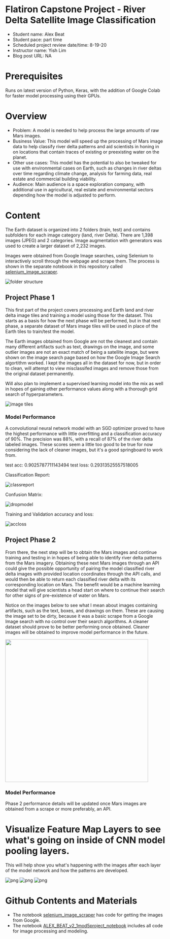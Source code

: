 # Flatiron Capstone Project - River Delta Satellite Image Classification

* Student name: Alex Beat
* Student pace: part time
* Scheduled project review date/time: 8-19-20
* Instructor name: Yish Lim
* Blog post URL: NA

# Prerequisites
Runs on latest version of Python, Keras, with the addition of Google Colab for faster model processing using their GPUs. 

# Overview

* Problem: A model is needed to help process the large amounts of raw Mars images.
* Business Value: This model will speed up the processing of Mars image data to help classify river delta patterns and aid scientists in honing in on locations that contain traces of existing or preexisting water on the planet.
* Other use cases: This model has the potential to also be tweaked for use with environmental cases on Earth, such as changes in river deltas over time regarding climate change, analysis for farming data, real estate and commercial building viability. 
* Audience: Main audience is a space exploration company, with additional use in agricultural, real estate and environmental sectors depending how the model is adjusted to perform. 

# Content
The Earth dataset is organized into 2 folders (train, test) and contains subfolders for each image category (land, river Delta). There are 1,398 images (JPEG) and 2 categories. Image augmentation with generators was used to create a larger dataset of 2,232 images. 

Images were obtained from Google Image searches, using Selenium to interactively scroll through the webpage and scrape them. The process is shown in the separate notebook in this repository called [selenium_image_scraper](https://github.com/alexanderbeat/riverdelta-satellite-image-classification/blob/master/selenium_image_scraper.ipynb).

![folder structure](https://github.com/alexanderbeat/riverdelta-satellite-image-classification/blob/master/images/Screen%20Shot%202020-08-17%20at%203.14.13%20PM.png)


## Project Phase 1

This first part of the project covers processing and Earth land and river delta image tiles and training a model using those for the dataset. This starts as a basis for how the next phase will be performed, but in that next phase, a separate dataset of Mars image tiles will be used in place of the Earth tiles to train/test the model. 

The Earth images obtained from Google are not the cleanest and contain many different artifacts such as text, drawings on the image, and some outlier images are not an exact match of being a satellite image, but were shown on the image search page based on how the Google Image Search algortithm worked. I kept the images all in the dataset for now, but in order to clean, will attempt to view misclassifed images and remove those from the original dataset permanently. 

Will also plan to implement a supervised learning model into the mix as well in hopes of gaining other performance values along with a thorough grid search of hyperparameters. 

![image tiles](https://github.com/alexanderbeat/riverdelta-satellite-image-classification/blob/master/images/output_33_0.png)

### Model Performance

A convolutional neural network model with an SGD optimizer proved to have the highest performance with little overfitting and a classification accuracy of 90%. The precision was 88%, with a recall of 87% of the river delta labeled images. These scores seem a little too good to be true for now considering the lack of cleaner images, but it's a good springboard to work from.

test acc: 0.9025787711143494
test loss: 0.29313525557518005

Classification Report:

![classreport](https://github.com/alexanderbeat/riverdelta-satellite-image-classification/blob/master/images/dropout.png)


Confusion Matrix:

![dropmodel](https://github.com/alexanderbeat/riverdelta-satellite-image-classification/blob/master/images/output_100_1.png)

Training and Validation accuracy and loss:

![accloss](https://github.com/alexanderbeat/riverdelta-satellite-image-classification/blob/master/images/output_100_2.png)


## Project Phase 2

From there, the next step will be to obtain the Mars images and continue training and testing in in hopes of being able to identify river delta patterns from the Mars imagery. Obtaining these next Mars images through an API could give the possible opportunity of pairing the model classified river delta images with provided location coordinates through the API calls, and would then be able to return each classified river delta with its corresponding location on Mars. The benefit would be a machine learning model that will give scientists a head start on where to continue their search for other signs of pre-existence of water on Mars. 

Notice on the images below to see what I mean about images containing artifacts, such as the text, boxes, and drawings on them. These are causing the image set to be dirty, because it was a basic scrape from a Google Image search with no control over their search algorithms. A cleaner dataset should prove to be better performing once obtained. Cleaner images will be obtained to improve model performance in the future. 

<img src=https://github.com/alexanderbeat/riverdelta-satellite-image-classification/blob/master/images/mars2.jpg width="450"/>

### Model Performance

Phase 2 performance details will be updated once Mars images are obtained from a scrape or more preferably, an API. 


# Visualize Feature Map Layers to see what's going on inside of CNN model pooling layers.

This will help show you what's happening with the images after each layer of the model network and how the patterns are developed. 

![png](https://github.com/alexanderbeat/riverdelta-satellite-image-classification/blob/master/images/output_68_1.png)
![png](https://github.com/alexanderbeat/riverdelta-satellite-image-classification/blob/master/images/output_68_7.png)
![png](https://github.com/alexanderbeat/riverdelta-satellite-image-classification/blob/master/images/output_68_11.png)

# Github Contents and Materials
* The notebook [selenium_image_scraper](https://github.com/alexanderbeat/riverdelta-satellite-image-classification/blob/master/selenium_image_scraper.ipynb) has code for getting the images from Google.
* The notebook [ALEX_BEAT_v2_1mod5project_notebook](https://github.com/alexanderbeat/riverdelta-satellite-image-classification/blob/master/ALEX_BEAT_v2_1mod5project_notebook.ipynb) includes all code for image processing and modeling.
